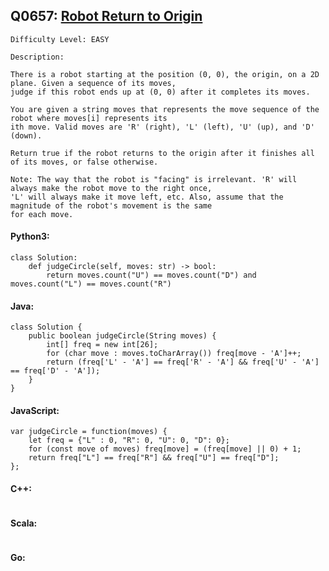 ## Q0657: [Robot Return to Origin](https://leetcode.com/problems/robot-return-to-origin/)

```
Difficulty Level: EASY
```

```
Description:

There is a robot starting at the position (0, 0), the origin, on a 2D plane. Given a sequence of its moves,
judge if this robot ends up at (0, 0) after it completes its moves.

You are given a string moves that represents the move sequence of the robot where moves[i] represents its
ith move. Valid moves are 'R' (right), 'L' (left), 'U' (up), and 'D' (down).

Return true if the robot returns to the origin after it finishes all of its moves, or false otherwise.

Note: The way that the robot is "facing" is irrelevant. 'R' will always make the robot move to the right once,
'L' will always make it move left, etc. Also, assume that the magnitude of the robot's movement is the same
for each move.
```

#### Python3:

```
class Solution:
    def judgeCircle(self, moves: str) -> bool:
        return moves.count("U") == moves.count("D") and moves.count("L") == moves.count("R")
```

#### Java:

```
class Solution {
    public boolean judgeCircle(String moves) {
		int[] freq = new int[26];
		for (char move : moves.toCharArray()) freq[move - 'A']++;
		return (freq['L' - 'A'] == freq['R' - 'A'] && freq['U' - 'A'] == freq['D' - 'A']);
    }
}
```

#### JavaScript:

```
var judgeCircle = function(moves) {
    let freq = {"L" : 0, "R": 0, "U": 0, "D": 0};
    for (const move of moves) freq[move] = (freq[move] || 0) + 1;
    return freq["L"] == freq["R"] && freq["U"] == freq["D"];
};
```


#### C++:

```

```

#### Scala:

```

```

#### Go:

```

```